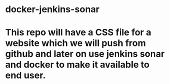 # docker-jenkins-sonar
# This repo will have a CSS file for a website which we will push from github and later on use jenkins sonar and docker to make it available to end user.
